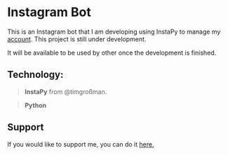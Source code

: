 # Instagram Bot
This is an Instagram bot that I am developing using InstaPy to manage my [account](https://www.instagram.com/techflow.today/). This project is still under development.

It will be available  to be used by other once the development is finished.

## Technology:
> **InstaPy** from @timgroßman.

> **Python**

## Support
If you would like to support me, you can do it [here.](https://www.buymeacoffee.com/ArunMurugavel24)
